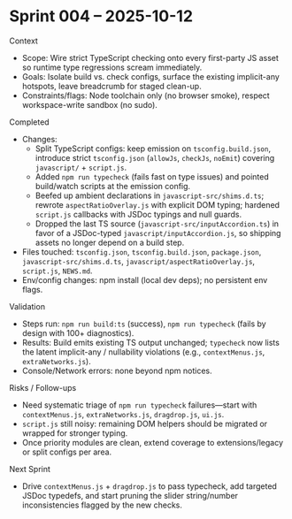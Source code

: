 Sprint 004 – 2025-10-12
=======================

Context
- Scope: Wire strict TypeScript checking onto every first-party JS asset so runtime type regressions scream immediately.
- Goals: Isolate build vs. check configs, surface the existing implicit-any hotspots, leave breadcrumb for staged clean-up.
- Constraints/flags: Node toolchain only (no browser smoke), respect workspace-write sandbox (no sudo).

Completed
- Changes: 
  - Split TypeScript configs: keep emission on `tsconfig.build.json`, introduce strict `tsconfig.json` (`allowJs`, `checkJs`, `noEmit`) covering `javascript/` + `script.js`.
  - Added `npm run typecheck` (fails fast on type issues) and pointed build/watch scripts at the emission config.
  - Beefed up ambient declarations in `javascript-src/shims.d.ts`; rewrote `aspectRatioOverlay.js` with explicit DOM typing; hardened `script.js` callbacks with JSDoc typings and null guards.
  - Dropped the last TS source (`javascript-src/inputAccordion.ts`) in favor of a JSDoc-typed `javascript/inputAccordion.js`, so shipping assets no longer depend on a build step.
- Files touched: `tsconfig.json`, `tsconfig.build.json`, `package.json`, `javascript-src/shims.d.ts`, `javascript/aspectRatioOverlay.js`, `script.js`, `NEWS.md`.
- Env/config changes: npm install (local dev deps); no persistent env flags.

Validation
- Steps run: `npm run build:ts` (success), `npm run typecheck` (fails by design with 100+ diagnostics).
- Results: Build emits existing TS output unchanged; `typecheck` now lists the latent implicit-any / nullability violations (e.g., `contextMenus.js`, `extraNetworks.js`).
- Console/Network errors: none beyond npm notices.

Risks / Follow-ups
- Need systematic triage of `npm run typecheck` failures—start with `contextMenus.js`, `extraNetworks.js`, `dragdrop.js`, `ui.js`.
- `script.js` still noisy: remaining DOM helpers should be migrated or wrapped for stronger typing.
- Once priority modules are clean, extend coverage to extensions/legacy or split configs per area.

Next Sprint
- Drive `contextMenus.js` + `dragdrop.js` to pass typecheck, add targeted JSDoc typedefs, and start pruning the slider string/number inconsistencies flagged by the new checks.
